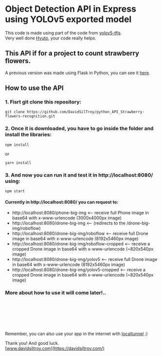 # Object Detection API in Express using YOLOv5 exported model
This code is made using part of the code from [yolov5-tfjs](https://github.com/Hyuto/yolov5-tfjs). </br>
Very well done [Hyuto](https://github.com/Hyuto), your code really helps.

## This API if for a project to count strawberry flowers. 
A previous version was made using Flask in Python, you can see it [here](https://github.com/DavidSilTroy/python_API_Strawberry-flowers-recognition).

## How to use the API
### 1. Fisrt git clone this repository:
```
git clone https://github.com/DavidSilTroy/python_API_Strawberry-flowers-recognition.git
```
### 2. Once it is downloaded, you have to go inside the folder and install the libraries:
```
npm install
```
or
```
yarn install
```
### 3. And now you can run it and test it in http://localhost:8080/ using:
```
npm start
```
#### Currently in http://localhost:8080/ you can request to:

- http://localhost:8080/phone-big-img <-- receive full Phone image in base64 with x-www-urlencode (3000x4000px image)
- http://localhost:8080/drone-big-img <-- (redirects to the /drone-big-img/roboflow) 
- http://localhost:8080/drone-big-img/roboflow <-- receive full Drone image in base64 with x-www-urlencode (8192x5460px image)
- http://localhost:8080/drone-big-img/roboflow-cropped <-- receive a cropped Drone image in base64 with x-www-urlencode (~820x540px image)
- http://localhost:8080/drone-big-img/yolov5 <-- receive full Drone image in base64 with x-www-urlencode (8192x5460px image)
- http://localhost:8080/drone-big-img/yolov5-cropped <-- receive a cropped Drone image in base64 with x-www-urlencode (~820x540px image)


### More about how to use it will come later!..

</br></br></br></br></br>

Remember, you can also use your app in the internet with [localtunnel](https://github.com/localtunnel/localtunnel) ;)

Thank you! And good luck. </br>
[www.davidsiltroy.com](https://davidsiltroy.com/)
